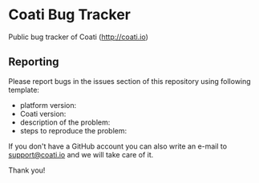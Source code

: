 # Coati Bug Tracker
Public bug tracker of Coati (http://coati.io)

## Reporting

Please report bugs in the issues section of this repository using following template:

* platform version:
* Coati version:
* description of the problem:
* steps to reproduce the problem:

If you don't have a GitHub account you can also write an e-mail to support@coati.io and we will take care of it.

Thank you!
